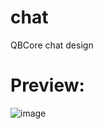 # chat
QBCore chat design

# Preview:
![image](https://user-images.githubusercontent.com/89866234/210843273-239aef6f-c6d5-4ad9-b457-2b262417d0db.png)
